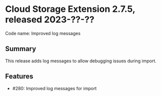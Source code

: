 # Cloud Storage Extension 2.7.5, released 2023-??-??

Code name: Improved log messages

## Summary

This release adds log messages to allow debugging issues during import.

## Features

* #280: Improved log messages for import

